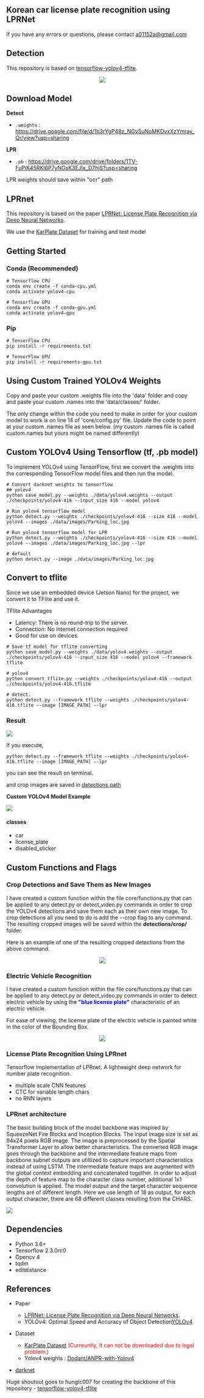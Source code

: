**Korean car license plate recognition using LPRNet**
-----------------------------------------------------
If you have any errors or questions, please contact a01152a@gmail.com

Detection
---------

This repository is based on [tensorflow-yolov4-tflite](https://github.com/hunglc007/tensorflow-yolov4-tflite).

<center> <img src='./images/4.png'> </center>

Download Model
-------------
**Detect**
- `.weights` : https://drive.google.com/file/d/1b3rYgP48z_NGvSuNoMKDvxXzYmray_Qr/view?usp=sharing

**LPR**
- `.pb` : https://drive.google.com/drive/folders/1TV-FuPiK45RKl6P7yNGsK3EJlx_D7hjS?usp=sharing

LPR weights should save within "ocr" path

LPRnet
------

This repository is based on the paper [LPRNet: License Plate Recognition via Deep Neural Networks](https://arxiv.org/pdf/1806.10447.pdf).

We use the [KarPlate Dataset](http://pr.gachon.ac.kr/ALPR.html) for training and test model

Getting Started
---------------

### Conda (Recommended)

```
# Tensorflow CPU
conda env create -f conda-cpu.yml
conda activate yolov4-cpu

# Tensorflow GPU
conda env create -f conda-gpu.yml
conda activate yolov4-gpu
```

### Pip

```
# TensorFlow CPU
pip install -r requirements.txt

# TensorFlow GPU
pip install -r requirements-gpu.txt
```

Using Custom Trained YOLOv4 Weights
-----------------------------------

Copy and paste your custom .weights file into the 'data' folder and copy and paste your custom .names into the 'data/classes/' folder.

The only change within the code you need to make in order for your custom model to work is on line 14 of 'core/config.py' file. Update the code to point at your custom .names file as seen below. (my custom .names file is called custom.names but yours might be named differently)

Custom YOLOv4 Using Tensorflow (tf, .pb model)
----------------------------------------------

To implement YOLOv4 using TensorFlow, first we convert the .weights into the corresponding TensorFlow model files and then run the model.

```
# Convert darknet weights to tensorflow
## yolov4
python save_model.py --weights ./data/yolov4.weights --output ./checkpoints/yolov4-416 --input_size 416 --model yolov4

# Run yolov4 tensorflow model
python detect.py --weights ./checkpoints/yolov4-416 --size 416 --model yolov4 --images ./data/images/Parking_loc.jpg

# Run yolov4 tensorflow model for LPR
python detect.py --weights ./checkpoints/yolov4-416 --size 416 --model yolov4 --images ./data/images/Parking_loc.jpg --lpr

# default
python detect.py --image ./data/images/Parking_loc.jpg
```

Convert to tflite
---------------------------------------------

Since we use an embedded device (Jetson Nano) for the project, we convert it to TFlite and use it.

TFlite Advantages
- Latency: There is no round-trip to the server.
- Connection: No internet connection required
- Good for use on devices.

```
# Save tf model for tflite converting
python save_model.py --weights ./data/yolov4.weights --output ./checkpoints/yolov4-416 --input_size 416 --model yolov4 --framework tflite

# yolov4
python convert_tflite.py --weights ./checkpoints/yolov4-416 --output ./checkpoints/yolov4-416.tflite

# detect.
python detect.py --framework tflite --weights ./checkpoints/yolov4-416.tflite --image [IMAGE_PATH] --lpr
```

### Result

![](./images/5.png)

If you execute,
```
python detect.py --framework tflite --weights ./checkpoints/yolov4-416.tflite --image [IMAGE_PATH] --lpr
```
you can see the result on terminal.

and crop images are saved in <ins>detections path</ins>  

**Custom YOLOv4 Model Example**

![](./images/3.png)

#### classes
- car
- license_plate
- disabled_sticker

Custom Functions and Flags
--------------------------

### Crop Detections and Save Them as New Images

I have created a custom function within the file core/functions.py that can be applied to any detect.py or detect_video.py commands in order to crop the YOLOv4 detections and save them each as their own new image. To crop detections all you need to do is add the --crop flag to any command. The resulting cropped images will be saved within the **detections/crop/** folder.

Here is an example of one of the resulting cropped detections from the above command.<center> <img src='./images/license_plate_3.jpg'> </center>

### Electric Vehicle Recognition

I have created a custom function within the file core/functions.py that can be applied to any detect.py or detect_video.py commands in order to detect electric vehicle by using the **<span style="color:blue">"blue license plate"</span>** characteristic of an electric vehicle.

For ease of viewing, the license plate of the electric vehicle is painted white in the color of the Bounding Box.<center> <img src='./images/2.png'> </center>

### License Plate Recognition Using LPRnet

Tensorflow implementation of LPRnet. A lightweight deep network for number plate recognition.

-	multiple scale CNN features
-	CTC for variable length chars
-	no RNN layers

### LPRnet architecture

The basic building block of the model backbone was inspired by SqueezeNet Fire Blocks and Inception Blocks. The input image size is set as 94x24 pixels RGB image. The image is preprocessed by the Spatial Transformer Layer to allow better characteristics. The converted RGB image goes through the backbone and the intermediate feature maps from backbone subnet outputs are utiltized to capture important characteristics instead of using LSTM. The intermediate feature maps are augmented with the global context embedding and concatenated together. In order to adjust the depth of feature map to the character class number, additional 1x1 convolution is applied. The model output and the target character sequence lengths are of different length. Here we use length of 18 as output, for each output character, there are 68 different classes resulting from the CHARS.

![](./images/3.jpg)

**Dependencies**
----------------

-	Python 3.6+
-	Tensorflow 2.3.0rc0
-	Opencv 4
-	tqdm
-	editdistance

References
----------

-	Paper
	-	[LPRNet: License Plate Recognition via Deep Neural Networks](https://arxiv.org/pdf/1806.10447.pdf).
	-	YOLOv4: Optimal Speed and Accuracy of Object Detection[YOLOv4](https://arxiv.org/abs/2004.10934)
-	Dataset

	-	[KarPlate Dataset](http://pr.gachon.ac.kr/ALPR.html) <span style="color:red"> (Curreuntly, It can not be downloaded due to legal problem.)</span>
	-	Yolov4 weights : [Dodant/ANPR-with-Yolov4](https://github.com/Dodant/ANPR-with-Yolov4)

-	[darknet](https://github.com/AlexeyAB/darknet)

Huge shoutout goes to hunglc007 for creating the backbone of this repository - [tensorflow-yolov4-tflite](https://github.com/hunglc007/tensorflow-yolov4-tflite)
